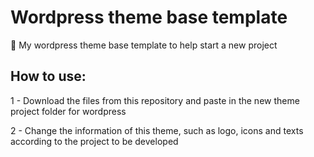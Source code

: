 # Wordpress theme base template

:arrows_counterclockwise: My wordpress theme base template to help start a new project

## How to use:

1 - Download the files from this repository and paste in the new theme project folder for wordpress

2 - Change the information of this theme, such as logo, icons and texts according to the project to be developed